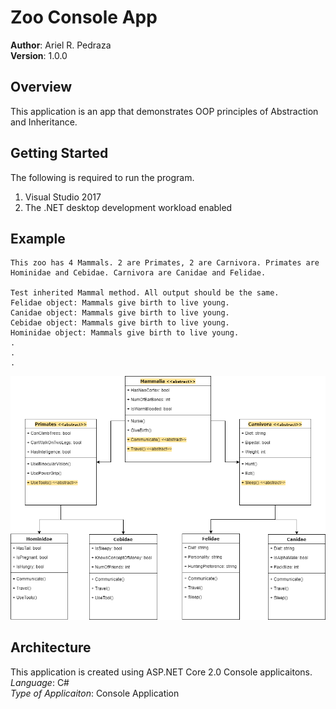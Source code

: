 # Zoo Console App

**Author**: Ariel R. Pedraza <br />
**Version**: 1.0.0

## Overview
This application is an app that demonstrates OOP principles of Abstraction and Inheritance.

## Getting Started
The following is required to run the program.
1. Visual Studio 2017 
2. The .NET desktop development workload enabled 

## Example
```
This zoo has 4 Mammals. 2 are Primates, 2 are Carnivora. Primates are Hominidae and Cebidae. Carnivora are Canidae and Felidae.

Test inherited Mammal method. All output should be the same.
Felidae object: Mammals give birth to live young.
Canidae object: Mammals give birth to live young.
Cebidae object: Mammals give birth to live young.
Hominidae object: Mammals give birth to live young.
.
.
.
```
![Class Diagram](401_Lab04.png)
## Architecture
This application is created using ASP.NET Core 2.0 Console applicaitons. <br />
*Language*: C# <br />
*Type of Applicaiton*: Console Application <br />